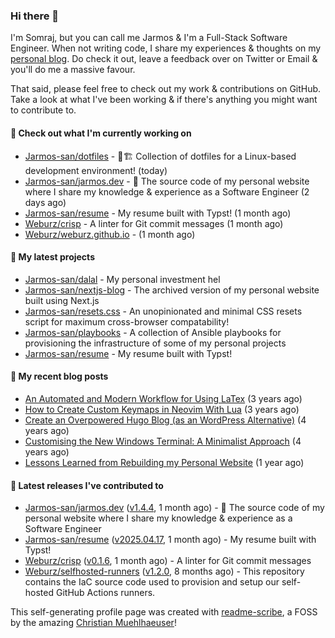 ### Hi there 👋

I'm Somraj, but you can call me Jarmos & I'm a Full-Stack Software Engineer. When not writing code, I share my experiences & thoughts on my [personal blog](https://jarmos.dev). Do check it out, leave a feedback over on Twitter or Email & you'll do me a massive favour.

That said, please feel free to check out my work & contributions on GitHub. Take a look at what I've been working & if there's anything you might want to contribute to.

#### 👷 Check out what I'm currently working on

- [Jarmos-san/dotfiles](https://github.com/Jarmos-san/dotfiles) - 👷🏗️ Collection of dotfiles for a Linux-based development environment! (today)
- [Jarmos-san/jarmos.dev](https://github.com/Jarmos-san/jarmos.dev) - 👨 The source code of my personal website where I share my knowledge &amp; experience as a Software Engineer (2 days ago)
- [Jarmos-san/resume](https://github.com/Jarmos-san/resume) - My resume built with Typst! (1 month ago)
- [Weburz/crisp](https://github.com/Weburz/crisp) - A linter for Git commit messages (1 month ago)
- [Weburz/weburz.github.io](https://github.com/Weburz/weburz.github.io) -  (1 month ago)

#### 🌱 My latest projects

- [Jarmos-san/dalal](https://github.com/Jarmos-san/dalal) - My personal investment hel
- [Jarmos-san/nextjs-blog](https://github.com/Jarmos-san/nextjs-blog) - The archived version of my personal website built using Next.js
- [Jarmos-san/resets.css](https://github.com/Jarmos-san/resets.css) - An unopinionated and minimal CSS resets script for maximum cross-browser compatability!
- [Jarmos-san/playbooks](https://github.com/Jarmos-san/playbooks) - A collection of Ansible playbooks for provisioning the infrastructure of some of my personal projects
- [Jarmos-san/resume](https://github.com/Jarmos-san/resume) - My resume built with Typst!

#### 📜 My recent blog posts

- [An Automated and Modern Workflow for Using LaTex](https://jarmos.dev/blog/automated-workflow-for-latex/) (3 years ago)
- [How to Create Custom Keymaps in Neovim With Lua](https://jarmos.dev/blog/create-custom-neovim-keybindings-using-lua/) (3 years ago)
- [Create an Overpowered Hugo Blog (as an WordPress Alternative)](https://jarmos.dev/blog/create-hugo-blog-as-an-wordpress-alternative/) (4 years ago)
- [Customising the New Windows Terminal: A Minimalist Approach](https://jarmos.dev/blog/customise-windows-terminal/) (4 years ago)
- [Lessons Learned from Rebuilding my Personal Website](https://jarmos.dev/blog/lessons-from-rebuilding-personal-website-from-scratch/) (1 year ago)

#### 🔭 Latest releases I've contributed to

- [Jarmos-san/jarmos.dev](https://github.com/Jarmos-san/jarmos.dev) ([v1.4.4](https://github.com/Jarmos-san/jarmos.dev/releases/tag/v1.4.4), 1 month ago) - 👨 The source code of my personal website where I share my knowledge &amp; experience as a Software Engineer
- [Jarmos-san/resume](https://github.com/Jarmos-san/resume) ([v2025.04.17](https://github.com/Jarmos-san/resume/releases/tag/v2025.04.17), 1 month ago) - My resume built with Typst!
- [Weburz/crisp](https://github.com/Weburz/crisp) ([v0.1.6](https://github.com/Weburz/crisp/releases/tag/v0.1.6), 1 month ago) - A linter for Git commit messages
- [Weburz/selfhosted-runners](https://github.com/Weburz/selfhosted-runners) ([v1.2.0](https://github.com/Weburz/selfhosted-runners/releases/tag/v1.2.0), 8 months ago) - This repository contains the IaC source code used to provision and setup our self-hosted GitHub Actions runners.

This self-generating profile page was created with [readme-scribe](https://github.com/muesli/readme-scribe), a FOSS by the amazing [Christian Muehlhaeuser](https://github.com/muesli)!
